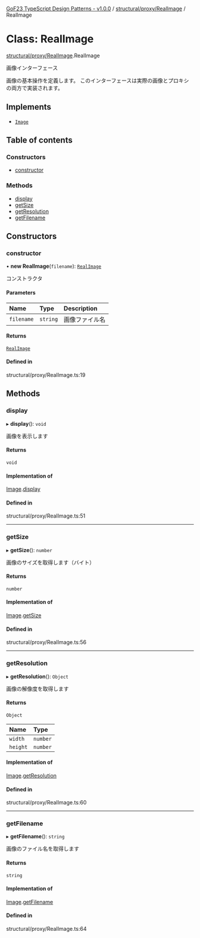 [GoF23 TypeScript Design Patterns - v1.0.0](../README.md) / [structural/proxy/RealImage](../modules/structural_proxy_RealImage.md) / RealImage

# Class: RealImage

[structural/proxy/RealImage](../modules/structural_proxy_RealImage.md).RealImage

画像インターフェース

画像の基本操作を定義します。
このインターフェースは実際の画像とプロキシの両方で実装されます。

## Implements

- [`Image`](../interfaces/structural_proxy_Image.Image.md)

## Table of contents

### Constructors

- [constructor](structural_proxy_RealImage.RealImage.md#constructor)

### Methods

- [display](structural_proxy_RealImage.RealImage.md#display)
- [getSize](structural_proxy_RealImage.RealImage.md#getsize)
- [getResolution](structural_proxy_RealImage.RealImage.md#getresolution)
- [getFilename](structural_proxy_RealImage.RealImage.md#getfilename)

## Constructors

### constructor

• **new RealImage**(`filename`): [`RealImage`](structural_proxy_RealImage.RealImage.md)

コンストラクタ

#### Parameters

| Name | Type | Description |
| :------ | :------ | :------ |
| `filename` | `string` | 画像ファイル名 |

#### Returns

[`RealImage`](structural_proxy_RealImage.RealImage.md)

#### Defined in

structural/proxy/RealImage.ts:19

## Methods

### display

▸ **display**(): `void`

画像を表示します

#### Returns

`void`

#### Implementation of

[Image](../interfaces/structural_proxy_Image.Image.md).[display](../interfaces/structural_proxy_Image.Image.md#display)

#### Defined in

structural/proxy/RealImage.ts:51

___

### getSize

▸ **getSize**(): `number`

画像のサイズを取得します（バイト）

#### Returns

`number`

#### Implementation of

[Image](../interfaces/structural_proxy_Image.Image.md).[getSize](../interfaces/structural_proxy_Image.Image.md#getsize)

#### Defined in

structural/proxy/RealImage.ts:56

___

### getResolution

▸ **getResolution**(): `Object`

画像の解像度を取得します

#### Returns

`Object`

| Name | Type |
| :------ | :------ |
| `width` | `number` |
| `height` | `number` |

#### Implementation of

[Image](../interfaces/structural_proxy_Image.Image.md).[getResolution](../interfaces/structural_proxy_Image.Image.md#getresolution)

#### Defined in

structural/proxy/RealImage.ts:60

___

### getFilename

▸ **getFilename**(): `string`

画像のファイル名を取得します

#### Returns

`string`

#### Implementation of

[Image](../interfaces/structural_proxy_Image.Image.md).[getFilename](../interfaces/structural_proxy_Image.Image.md#getfilename)

#### Defined in

structural/proxy/RealImage.ts:64
